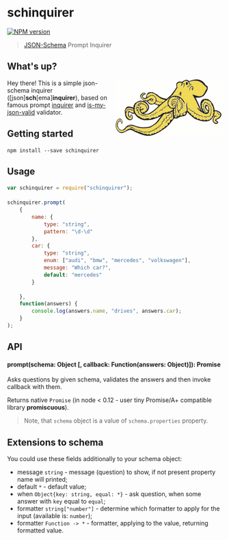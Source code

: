 # schinquirer

[![NPM version](https://badge.fury.io/js/schinquirer.svg)](http://badge.fury.io/js/schinquirer)

> [JSON-Schema](http://json-schema.org/) Prompt Inquirer

## What's up?

<img align="right" width="250" alt="JSON Schema Octopus" src="/assets/jsocto.png" title="JSON Schema"/>

Hey there! This is a simple json-schema inquirer ([json]<b>sch</b>[ema]<b>inquirer</b>), based on famous prompt [inquirer](https://github.com/SBoudrias/Inquirer.js) and [is-my-json-valid](https://github.com/mafintosh/is-my-json-valid) validator.

## Getting started

```shell
npm install --save schinquirer
```

## Usage

```js
var schinquirer = require("schinquirer");

schinquirer.prompt(
    {
        name: {
            type: "string",
            pattern: "\d-\d"
        },
        car: {
            type: "string",
            enum: ["audi", "bmw", "mercedes", "volkswagen"],
            message: "Which car?",
            default: "mercedes"
        }
    
    },
    function(answers) {
        console.log(answers.name, "drives", answers.car);
    }
);

```

## API

#### prompt(schema: Object [, callback: Function(answers: Object)]): Promise

Asks questions by given schema, validates the answers and then invoke callback with them.

Returns native `Promise` (in node < 0.12 - user tiny Promise/A+ compatible library **promiscuous**).

> Note, that `schema` object is a value of `schema.properties` property.

## Extensions to schema

You could use these fields additionally to your schema object:
 
 + message `string` - message (question) to show, if not present property name will printed;
 + default `*` - default value;
 + when `Object{key: string, equal: *}` - ask question, when some answer with `key` equal to `equal`;
 + formatter `string["number"]` - determine which formatter to apply for the input (available is: `number`);
 + formatter `Function -> *` - formatter, applying to the value, returning formatted value.
